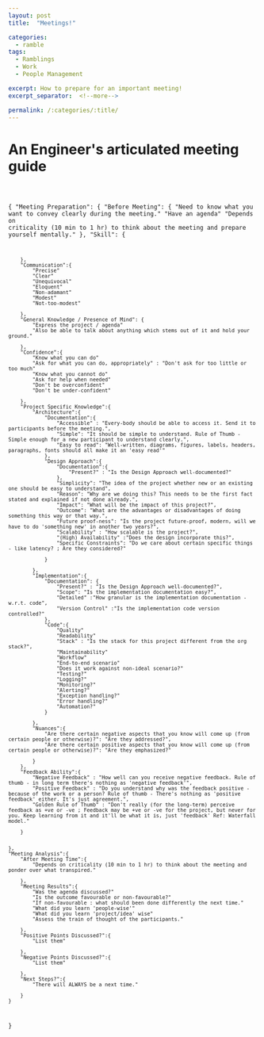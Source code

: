 ```yaml
---
layout: post
title:  "Meetings!"

categories:
  - ramble
tags:
  - Ramblings
  - Work
  - People Management

excerpt: How to prepare for an important meeting!
excerpt_separator:  <!--more-->

permalink: /:categories/:title/
---
```


# An Engineer's articulated meeting guide


<div align="left"><pre><code>

{
	"Meeting Preparation": {
		"Before Meeting": {
			"Need to know what you want to convey clearly during the meeting."
			"Have an agenda"
			"Depends on criticality (10 min to 1 hr) to think about the meeting and prepare yourself mentally."
		},
		"Skill": {

		},
		"Communication":{
			"Precise"
			"Clear"
			"Unequivocal"
			"Eloquent"
			"Non-adamant"
			"Modest"
			"Not-too-modest"

		},
		"General Knowledge / Presence of Mind": {
			"Express the project / agenda"
			"Also be able to talk about anything which stems out of it and hold your ground."

		},
		"Confidence":{
			"Know what you can do"
			"Ask for what you can do, appropriately" : "Don't ask for too little or too much"
			"Know what you cannot do"
			"Ask for help when needed"
			"Don't be overconfident"
			"Don't be under-confident"

		},
		"Project Specific Knowledge":{
			"Architecture":{
				"Documentation":{
					"Accessible" : "Every-body should be able to access it. Send it to participants before the meeting.",
					"Simple": "It should be simple to understand. Rule of Thumb - Simple enough for a new participant to understand clearly.",
					"Easy to read": "Well-written, diagrams, figures, labels, headers, paragraphs, fonts should all make it an 'easy read'"
				},
				"Design Approach":{
					"Documentation":{
						"Present?" : "Is the Design Approach well-documented?"
					},
					"Simplicity": "The idea of the project whether new or an existing one should be easy to understand",
					"Reason": "Why are we doing this? This needs to be the first fact stated and explained if not done already.",
					"Impact": "What will be the impact of this project?",
					"Outcome": "What are the advantages or disadvantages of doing something this way or that way.",
					"Future proof-ness": "Is the project future-proof, modern, will we have to do 'something new' in another two years?",
					"Scalability" : "How scalable is the project?",
					"(High) Availability" :"Does the design incorporate this?",
					"Specific Constraints": "Do we care about certain specific things - like latency? ; Are they considered?"

				}

			},
			"Implementation":{
				"Documentation": {
					"Present?" : "Is the Design Approach well-documented?",
					"Scope": "Is the implementation documentation easy?",
					"Detailed" :"How granular is the implementation documentation - w.r.t. code",
					"Version Control" :"Is the implementation code version controlled?"
				},
				"Code":{
					"Quality"
					"Readability"
					"Stack" : "Is the stack for this project different from the org stack?",
					"Maintainability"
					"Workflow"
					"End-to-end scenario"
					"Does it work against non-ideal scenario?"
					"Testing?"
					"Logging?"
					"Monitoring?"
					"Alerting?"
					"Exception handling?"
					"Error handling?"
					"Automation?"
				}

			},
			"Nuances":{
				"Are there certain negative aspects that you know will come up (from certain people or otherwise)?": "Are they addressed?",
				"Are there certain positive aspects that you know will come up (from certain people or otherwise)?": "Are they emphasized?"

			}
		},
		"Feedback Ability":{
			"Negative Feedback" : "How well can you receive negative feedback. Rule of thumb - in long term there's nothing as 'negative feedback'",
			"Positive Feedback" : "Do you understand why was the feedback positive - because of the work or a person? Rule of thumb - There's nothing as 'positive feedback' either. It's just agreement.",
			"Golden Rule of Thumb" : "Don't really (for the long-term) perceive feedback as +ve or -ve ; Feedback may be +ve or -ve for the project, but never for you. Keep learning from it and it'll be what it is, just 'feedback' Ref: Waterfall model."

		}


	},
	"Meeting Analysis":{
		"After Meeting Time":{
			"Depends on criticality (10 min to 1 hr) to think about the meeting and ponder over what transpired."

		},
		"Meeting Results":{
			"Was the agenda discussed?"
			"Is the outcome favourable or non-favourable?"
			"If non-favourable : what should been done differently the next time."
			"What did you learn 'people-wise'"
			"What did you learn 'project/idea' wise"
			"Assess the train of thought of the participants."

		},
		"Positive Points Discussed?":{
			"List them"

		},
		"Negative Points Discussed?":{
			"List them"

		},
		"Next Steps?":{
			"There will ALWAYS be a next time."

		}
	}
}

</code></pre></div>
